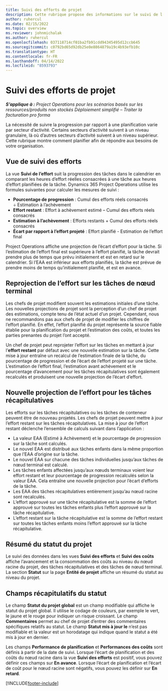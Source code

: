 ```yaml
---
title: Suivi des efforts de projet
description: Cette rubrique propose des informations sur le suivi de l’effort d’un projet et de la progression du travail.
author: ruhercul
ms.date: 02/15/2022
ms.topic: overview
ms.reviewer: johnmichalak
ms.author: ruhercul
ms.openlocfilehash: 037118714cf01ba2fb91cdd94345495d12ccb645
ms.sourcegitcommit: c0792bd65d92db25e0e8864879a19c4b93efb10c
ms.translationtype: HT
ms.contentlocale: fr-FR
ms.lasthandoff: 04/14/2022
ms.locfileid: "8593793"
---
```

# <a name="project-effort-tracking"></a>Suivi des efforts de projet

_**S’applique à :** Project Operations pour les scénarios basés sur les ressources/produits non stockés Déploiement simplifié – Traiter la facturation pro forma_

La nécessité de suivre la progression par rapport à une planification varie par secteur d’activité. Certains secteurs d’activité suivent à un niveau granulaire, là où d’autres secteurs d’activité suivent à un niveau supérieur. Cette rubrique montre comment planifier afin de répondre aux besoins de votre organisation.

## <a name="effort-tracking-view"></a>Vue de suivi des efforts

La vue **Suivi de l’effort** suit la progression des tâches dans le calendrier en comparant les heures d’effort réelles consacrées à une tâche aux heures d’effort planifiées de la tâche. Dynamics 365 Project Operations utilise les formules suivantes pour calculer les mesures de suivi :

- **Pourcentage de progression** : Cumul des efforts réels consacrés ÷ Estimation à l’achèvement 
- **Effort restant** : Effort à achèvement estimé – Cumul des efforts réels consacrés 
- **Estimation à l’achèvement** : Efforts restants + Cumul des efforts réels consacrés 
- **Écart par rapport à l’effort projeté** : Effort planifié - Estimation de l’effort final

Project Operations affiche une projection de l’écart d’effort pour la tâche. Si l’estimation de l’effort final est supérieure à l’effort planifié, la tâche devrait prendre plus de temps que prévu initialement et est en retard sur le calendrier. Si l’EAA est inférieur aux efforts planifiés, la tâche est prévue de prendre moins de temps qu’initialement planifié, et est en avance.

## <a name="reprojecting-effort-on-leaf-node-tasks"></a>Reprojection de l’effort sur les tâches de nœud terminal

Les chefs de projet modifient souvent les estimations initiales d’une tâche. Les nouvelles projections de projet sont la perception d’un chef de projet des estimations, compte tenu de l’état actuel d’un projet. Cependant, nous ne recommandons pas aux chefs de projet de modifier les chiffres de l’effort planifié. En effet, l’effort planifié du projet représente la source fiable établie pour la planification du projet et l’estimation des coûts, et toutes les parties prenantes du projet l’ont accepté.

Un chef de projet peut reprojeter l’effort sur les tâches en mettant à jour l’**effort restant** par défaut avec une nouvelle estimation sur la tâche. Cette mise à jour entraîne un recalcul de l’estimation finale de la tâche, du pourcentage de progression et de l’écart de l’effort projeté sur une tâche. L’estimation de l’effort final, l’estimation avant achèvement et le pourcentage d’avancement pour les tâches récapitulatives sont également recalculés et produisent une nouvelle projection de l’écart d’effort.

## <a name="reprojection-of-effort-on-summary-tasks"></a>Nouvelle projection de l’effort pour les tâches récapitulatives

Les efforts sur les tâches récapitulatives ou les tâches de conteneur peuvent être de nouveau projetés. Les chefs de projet peuvent mettre à jour l’effort restant sur les tâches récapitulatives. La mise à jour de l’effort restant déclenche l’ensemble de calculs suivant dans l’application :

- La valeur EAA (Estimé à Achèvement) et le pourcentage de progression sur la tâche sont calculés.
- Le nouvel EAA est distribué aux tâches enfants dans la même proportion que l’EAA d’origine sur la tâche.
- Le nouvel EAA sur chacune des tâches individuelles jusqu’aux tâches de nœud terminal est calculé. 
- Les tâches enfants affectées jusqu’aux nœuds terminaux voient leur effort restant et leur pourcentage de progression recalculés selon la valeur EAA. Cela entraîne une nouvelle projection pour l’écart d’efforts de la tâche. 
- Les EAA des tâches récapitulatives entièrement jusqu’au nœud racine sont recalculés.
- L’effort approuvé sur une tâche récapitulative est la somme de l’effort approuvé sur toutes les tâches enfants plus l’effort approuvé sur la tâche récapitulative.
- L’effort restant sur la tâche récapitulative est la somme de l’effort restant sur toutes les tâches enfants moins l’effort approuvé sur la tâche récapitulative.

## <a name="project-status-summary"></a>Résumé du statut du projet

Le suivi des données dans les vues **Suivi des efforts** et **Suivi des coûts** affiche l’avancement et la consommation des coûts au niveau du nœud racine du projet, des tâches récapitulatives et des tâches de nœud terminal. La section **Statut** sur la page **Entité de projet** affiche un résumé du statut au niveau du projet.

## <a name="status-summary-fields"></a>Champs récapitulatifs du statut

Le champ **Statut du projet global** est un champ modifiable qui affiche le statut du projet global. Il utilise le codage de couleurs, par exemple le vert, le jaune et le rouge pour indiquer un risque croissant. Le champ **Commentaires** permet au chef de projet d’entrer des commentaires spécifiques relatifs au statut. Le champ **Statut mis à jour le** n’est pas modifiable et la valeur est un horodatage qui indique quand le statut a été mis à jour en dernier.

Les champs **Performance de planification** et **Performances des coûts** sont définis à partir de la date de suivi. Lorsque l’écart de planification et des coûts du nœud racine dans la vue **Suivi des efforts** est positif, vous pouvez définir ces champs sur **En avance**. Lorsque l’écart de planification et l’écart de coût pour le nœud racine sont négatifs, vous pouvez les définir sur **En retard**.


[!INCLUDE[footer-include](../includes/footer-banner.md)]
